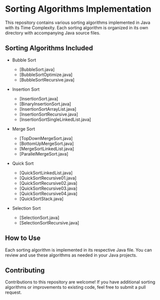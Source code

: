 # Sorting Algorithms Implementation

This repository contains various sorting algorithms implemented in Java with its Time Complexity. Each sorting algorithm is organized in its own directory with accompanying Java source files.

## Sorting Algorithms Included

- Bubble Sort
  - [BubbleSort.java]
  - [BubbleSortOptimize.java]
  - [BubbleSortRecursive.java]

- Insertion Sort
  - [InsertionSort.java]
  - [BinaryInsertionSort.java]
  - [InsertionSortArrayList.java]
  - [InsertionSortRecursive.java]
  - [InsertionSortSingleLinkedList.java]

- Merge Sort
  - [TopDownMergeSort.java]
  - [BottomUpMergeSort.java]
  - [MergeSortLinkedList.java]
  - [ParallelMergeSort.java]

- Quick Sort
  - [QuickSortLinkedList.java]
  - [QuickSortRecursive01.java]
  - [QuickSortRecursive02.java]
  - [QuickSortRecursive03.java]
  - [QuickSortRecursive04.java]
  - [QuickSortStack.java]

- Selection Sort
  - [SelectionSort.java]
  - [SelectionSortRecursive.java]

## How to Use

Each sorting algorithm is implemented in its respective Java file. You can review and use these algorithms as needed in your Java projects.

## Contributing

Contributions to this repository are welcome! If you have additional sorting algorithms or improvements to existing code, feel free to submit a pull request.
